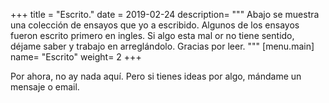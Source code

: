 +++
title = "Escrito."
date = 2019-02-24
description= """
Abajo se muestra una colección de ensayos que yo a escribido. Algunos de los
ensayos fueron escrito primero en ingles. Si algo esta mal or no tiene sentido,
déjame saber y trabajo en arreglándolo. Gracias por leer.
"""
[menu.main]
name= "Escrito"
weight= 2
+++

Por ahora, no ay nada aquí. Pero si tienes ideas por algo, mándame un mensaje o
email.
